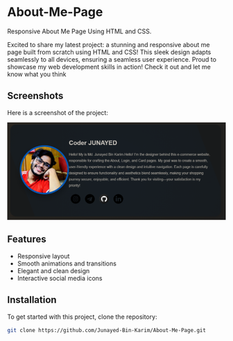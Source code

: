 # About-Me-Page 
Responsive About Me Page Using HTML and CSS.

 Excited to share my latest project: a stunning and responsive about me page built from scratch using HTML and CSS!  This sleek design adapts seamlessly to all devices, ensuring a seamless user experience. Proud to showcase my web development skills in action! Check it out and let me know what you think

## Screenshots

Here is a screenshot of the project:

![About Me Page Screenshot](About-Me-Page-main/About-Me-Page-main/j.jpg)

## Features
- Responsive layout
- Smooth animations and transitions
- Elegant and clean design
- Interactive social media icons

## Installation

To get started with this project, clone the repository:

```bash
git clone https://github.com/Junayed-Bin-Karim/About-Me-Page.git
